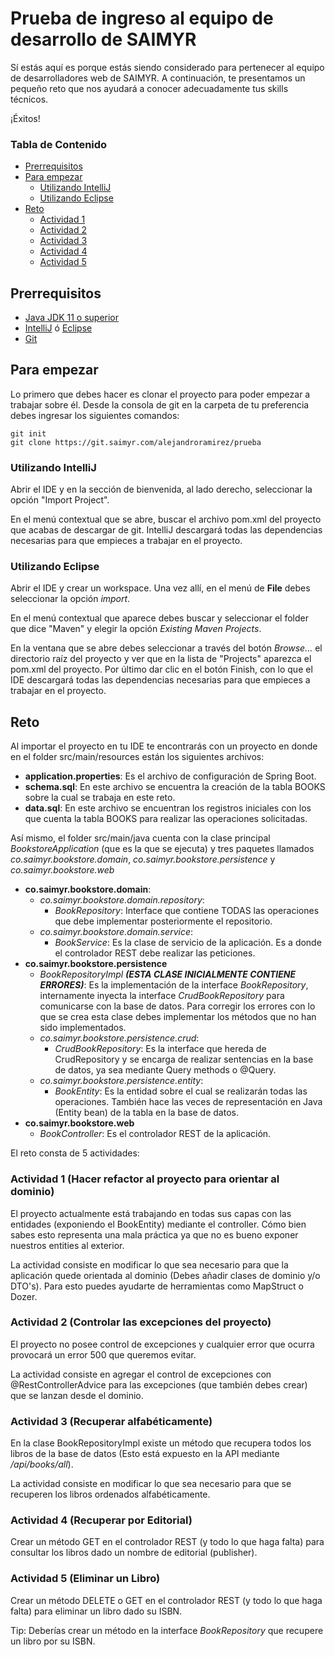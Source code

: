 # Prueba de ingreso al equipo de desarrollo de SAIMYR
Sí estás aquí es porque estás siendo considerado para pertenecer al equipo de desarrolladores web de SAIMYR. A continuación,
te presentamos un pequeño reto que nos ayudará a conocer adecuadamente tus skills técnicos. 

¡Éxitos! 

### Tabla de Contenido

* [Prerrequisitos](#prerequisites)
* [Para empezar](#quickstart)
    - [Utilizando IntelliJ](#intellij) 
    - [Utilizando Eclipse](#eclipse)
* [Reto](#reto)
  - [Actividad 1](#actividad-1)
  - [Actividad 2](#actividad-2)
  - [Actividad 3](#actividad-3)
  - [Actividad 4](#actividad-4)
  - [Actividad 5](#actividad-5)

<a name="prerequisites"></a>
## Prerrequisitos
* [Java JDK 11 o superior](https://adoptopenjdk.net/)
* [IntelliJ](https://www.jetbrains.com/es-es/idea/download/) ó [Eclipse](https://www.eclipse.org/downloads/)
* [Git](https://git-scm.com/downloads)

<a name="quickstart"></a>
## Para empezar
Lo primero que debes hacer es clonar el proyecto para poder empezar a trabajar sobre él. Desde la consola de git en la
carpeta de tu preferencia debes ingresar los siguientes comandos: 
```
git init
git clone https://git.saimyr.com/alejandroramirez/prueba
```
<a name="intellij"></a>
### Utilizando IntelliJ
Abrir el IDE y en la sección de bienvenida, al lado derecho, seleccionar la opción "Import Project".

En el menú contextual que se abre, buscar el archivo pom.xml del proyecto que acabas de descargar de git. IntelliJ 
descargará todas las dependencias necesarias para que empieces a trabajar en el proyecto.    

<a name="eclipse"></a>
### Utilizando Eclipse
Abrir el IDE y crear un workspace. Una vez allí, en el menú de **File** debes seleccionar la opción _import_. 

En el menú contextual que aparece debes buscar y seleccionar el folder que dice "Maven" y elegir la opción _Existing Maven Projects_.

En la ventana que se abre debes seleccionar a través del botón _Browse..._ el directorio raíz del proyecto y ver que en 
la lista de "Projects" aparezca el pom.xml del proyecto. Por último dar clic en el botón Finish, con lo que el IDE descargará todas 
las dependencias necesarias para que empieces a trabajar en el proyecto.  

<a name="reto"></a>
## Reto
Al importar el proyecto en tu IDE te encontrarás con un proyecto en donde en el folder src/main/resources están los siguientes
archivos:

- **application.properties**: Es el archivo de configuración de Spring Boot. 
- **schema.sql**: En este archivo se encuentra la creación de la tabla BOOKS sobre la cual se trabaja en este reto.
- **data.sql**: En este archivo se encuentran los registros iniciales con los que cuenta la tabla BOOKS para realizar las 
operaciones solicitadas.

Así mismo, el folder src/main/java cuenta con la clase principal _BookstoreApplication_ (que es la que se ejecuta) y 
tres paquetes llamados _co.saimyr.bookstore.domain_, _co.saimyr.bookstore.persistence_ y _co.saimyr.bookstore.web_

- **co.saimyr.bookstore.domain**:
    - _co.saimyr.bookstore.domain.repository_: 
        - _BookRepository_: Interface que contiene TODAS las operaciones que debe implementar posteriormente el repositorio.
    - _co.saimyr.bookstore.domain.service_:
        - _BookService_: Es la clase de servicio de la aplicación. Es a donde el controlador REST debe realizar las peticiones.
- **co.saimyr.bookstore.persistence**
  - _BookRepositoryImpl **(ESTA CLASE INICIALMENTE CONTIENE ERRORES)**_: Es la implementación de la interface _BookRepository_,
    internamente inyecta la interface _CrudBookRepository_ para comunicarse con la base de datos. Para corregir los errores
    con lo que se crea esta clase debes implementar los métodos que no han sido implementados.
  - _co.saimyr.bookstore.persistence.crud_:
    - _CrudBookRepository_: Es la interface que hereda de CrudRepository y se encarga de realizar sentencias en la
  base de datos, ya sea mediante Query methods o @Query.
  - _co.saimyr.bookstore.persistence.entity_:
    - _BookEntity_: Es la entidad sobre el cual se realizarán todas las operaciones. También hace las veces de 
  representación en Java (Entity bean) de la tabla en la base de datos.
- **co.saimyr.bookstore.web**
    - _BookController_: Es el controlador REST de la aplicación.
 
El reto consta de 5 actividades:  

<a name="actividad-1"></a>
### Actividad 1 (Hacer refactor al proyecto para orientar al dominio)
El proyecto actualmente está trabajando en todas sus capas con las entidades (exponiendo el BookEntity) mediante el controller.
Cómo bien sabes esto representa una mala práctica ya que no es bueno exponer nuestros entities al exterior. 

La actividad consiste en modificar lo que sea necesario para que la aplicación quede orientada al dominio (Debes añadir
clases de dominio y/o DTO's). Para esto puedes ayudarte de herramientas como MapStruct o Dozer.

<a name="actividad-2"></a>
### Actividad 2 (Controlar las excepciones del proyecto)
El proyecto no posee control de excepciones y cualquier error que ocurra provocará un error 500 que queremos evitar.

La actividad consiste en agregar el control de excepciones con @RestControllerAdvice para las excepciones (que también debes crear)
que se lanzan desde el dominio.

<a name="actividad-3"></a>
### Actividad 3 (Recuperar alfabéticamente)
En la clase BookRepositoryImpl existe un método que recupera todos los libros de la base de datos (Esto está expuesto en 
la API mediante _/api/books/all_).

La actividad consiste en modificar lo que sea necesario para que se recuperen los libros ordenados alfabéticamente. 

<a name="actividad-4"></a>
### Actividad 4 (Recuperar por Editorial)
Crear un método GET en el controlador REST (y todo lo que haga falta) para consultar los libros dado un nombre de editorial
(publisher).
 
<a name="actividad-5"></a>
### Actividad 5 (Eliminar un Libro)
Crear un método DELETE o GET en el controlador REST (y todo lo que haga falta) para eliminar un libro dado su ISBN.

Tip: Deberías crear un método en la interface _BookRepository_ que recupere un libro por su ISBN.